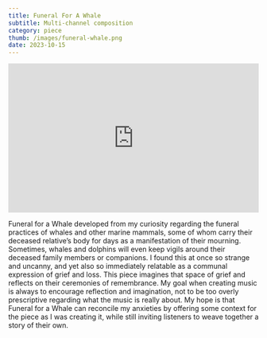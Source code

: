 ```yaml
---
title: Funeral For A Whale
subtitle: Multi-channel composition
category: piece
thumb: /images/funeral-whale.png
date: 2023-10-15
---
```


<iframe width="100%" height="300" scrolling="no" frameborder="no" allow="autoplay" src="https://w.soundcloud.com/player/?url=https%3A//api.soundcloud.com/tracks/1579370594&color=%23ff5500&auto_play=false&hide_related=false&show_comments=true&show_user=true&show_reposts=false&show_teaser=true&visual=true"></iframe>

Funeral for a Whale developed from my curiosity regarding the funeral practices of whales and other marine mammals, some of whom carry their deceased relative’s body for days as a manifestation of their mourning. Sometimes, whales and dolphins will even keep vigils around their deceased family members or companions. I found this at once so strange and uncanny, and yet also so immediately relatable as a communal expression of grief and loss. This piece imagines that space of grief and reflects on their ceremonies of remembrance. My goal when creating music is always to encourage reflection and imagination, not to be too overly prescriptive regarding what the music is really about. My hope is that Funeral for a Whale can reconcile my anxieties by offering some context for the piece as I was creating it, while still inviting listeners to weave together a story of their own.